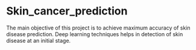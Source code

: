 # Skin_cancer_prediction
The main objective of this project is to achieve maximum accuracy of skin disease prediction. Deep learning techniques helps in detection of skin disease at an initial stage.
